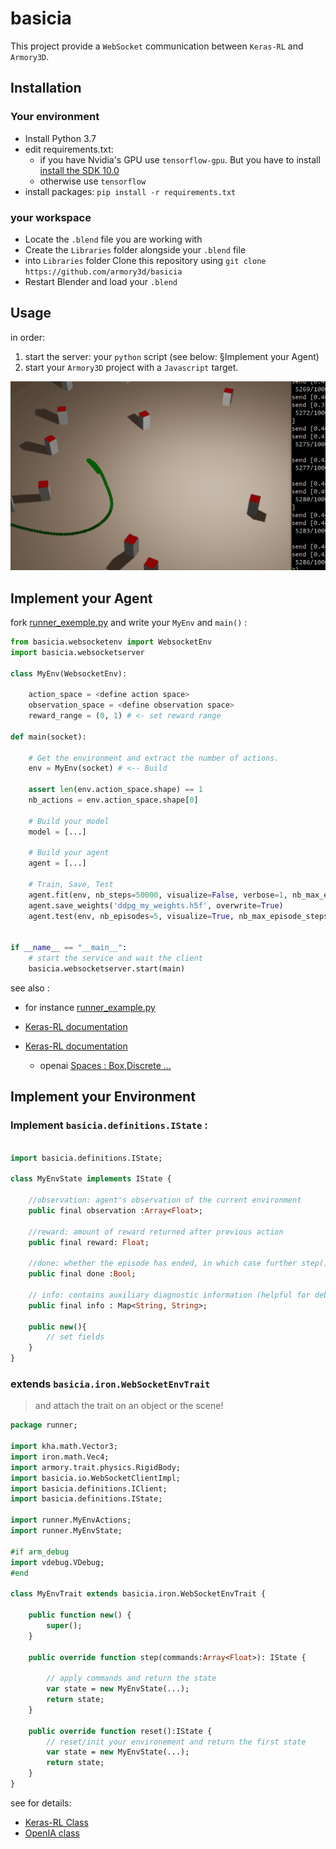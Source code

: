 
# basicia

This project provide a `WebSocket` communication between `Keras-RL` and `Armory3D`.

## Installation

### Your environment

- Install Python 3.7
- edit requirements.txt: 
  *  if you have Nvidia's GPU use `tensorflow-gpu`. But you have to install [install the SDK 10.0](https://developer.nvidia.com/cuda-10.0-download-archive)
  * otherwise use `tensorflow` 
- install packages: `pip install -r requirements.txt`

### your workspace

- Locate the `.blend` file you are working with
- Create the `Libraries` folder alongside your `.blend` file
- into `Libraries` folder Clone this repository using `git clone https://github.com/armory3d/basicia` 
- Restart Blender and load your `.blend`

## Usage

in order:

1. start the server: your `python` script (see below: §Implement your Agent)
2. start your `Armory3D` project with a `Javascript` target.

![screenshot](Doc/run.gif)

## Implement your Agent
fork [runner_exemple.py](Backend/runner_exemple.py) and write your `MyEnv` and `main()` :

```python
from basicia.websocketenv import WebsocketEnv
import basicia.websocketserver 

class MyEnv(WebsocketEnv):

    action_space = <define action space>
    observation_space = <define observation space>
    reward_range = (0, 1) # <- set reward range
     
def main(socket):
    
    # Get the environment and extract the number of actions.
    env = MyEnv(socket) # <-- Build
    
    assert len(env.action_space.shape) == 1
    nb_actions = env.action_space.shape[0]

    # Build your model
    model = [...]

    # Build your agent
    agent = [...]

    # Train, Save, Test
    agent.fit(env, nb_steps=50000, visualize=False, verbose=1, nb_max_episode_steps=200)
    agent.save_weights('ddpg_my_weights.h5f', overwrite=True)
    agent.test(env, nb_episodes=5, visualize=True, nb_max_episode_steps=200)


if __name__ == "__main__":
    # start the service and wait the client 
    basicia.websocketserver.start(main)
```

see also :
 * for instance [runner_example.py](Backend/runner_exemple.py)
 * [Keras-RL documentation](https://keras-rl.readthedocs.io/en/latest/agents/overview/)
 * [Keras-RL documentation](https://keras-rl.readthedocs.io/en/latest/agents/overview/)

    * openai [Spaces : Box,Discrete ... ](https://github.com/openai/gym/tree/master/gym/spaces)
        
## Implement your Environment

### Implement `basicia.definitions.IState` :

```haxe

import basicia.definitions.IState;

class MyEnvState implements IState {

    //observation: agent's observation of the current environment
    public final observation :Array<Float>;

    //reward: amount of reward returned after previous action
    public final reward: Float;

    //done: whether the episode has ended, in which case further step() calls will return undefined results
    public final done :Bool; 

    // info: contains auxiliary diagnostic information (helpful for debugging, and sometimes learning)
    public final info : Map<String, String>;
    
    public new(){
        // set fields
    }
}
```

### extends `basicia.iron.WebSocketEnvTrait`

> and attach the trait on an object or the scene!

```haxe
package runner;

import kha.math.Vector3;
import iron.math.Vec4;
import armory.trait.physics.RigidBody;
import basicia.io.WebSocketClientImpl;
import basicia.definitions.IClient;
import basicia.definitions.IState;

import runner.MyEnvActions;
import runner.MyEnvState;

#if arm_debug
import vdebug.VDebug;
#end

class MyEnvTrait extends basicia.iron.WebSocketEnvTrait {

    public function new() {
        super();    
    }
 
    public override function step(commands:Array<Float>): IState {

        // apply commands and return the state
        var state = new MyEnvState(...);
        return state;
    }

    public override function reset():IState {
        // reset/init your environement and return the first state
        var state = new MyEnvState(...);
        return state;
    }
}
```

see for details:
* [Keras-RL Class ](https://github.com/keras-rl/keras-rl/blob/9ea37eb3ad0e51d071c56582f0afe89ceb1526d7/rl/core.py#L607)
* [ OpenIA class](https://github.com/openai/gym/blob/c33cfd8b2cc8cac6c346bc2182cd568ef33b8821/gym/core.py#L8)

 
